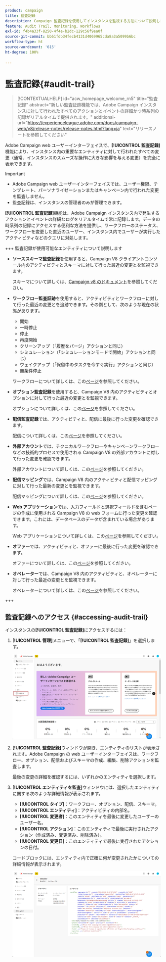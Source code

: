 ```yaml
---
product: campaign
title: 監査記録
description: Campaign 監査記録を使用してインスタンスを監視する方法について説明します
feature: Audit Trail, Monitoring, Workflows
exl-id: f4b4a33f-8250-4f4e-b2dc-129c56f9ea0f
source-git-commit: bb61fdb34fecb4131d4069965cda8a3a5099b6bc
workflow-type: ht
source-wordcount: '615'
ht-degree: 100%

---
```


# 監査記録{#audit-trail}

>[!CONTEXTUALHELP]
>id="acw_homepage_welcome_rn5"
>title="監査記録"
>abstract="新しい監査証跡機能では、Adobe Campaign インスタンスに対して行われたすべてのアクションとイベントの詳細かつ時系列の記録がリアルタイムで提供されます。"
>additional-url="https://experienceleague.adobe.com/docs/campaign-web/v8/release-notes/release-notes.html?lang=ja" text="リリースノートを参照してください"


Adobe Campaign web ユーザーインターフェイスで、**[!UICONTROL 監査記録]**&#x200B;機能により、インスタンス内の重要なエンティティに対して行われたすべての変更（通常、インスタンスのスムーズな操作に大きな影響を与える変更）を完全に表示できます。

>[!IMPORTANT]
>
>* Adobe Campaign web ユーザーインターフェイスでは、ユーザー権限、テンプレート、パーソナライゼーションまたはキャンペーン内で行われた変更を監査しません。
>* 監査記録は、インスタンスの管理者のみが管理できます。

**[!UICONTROL 監査記録]**&#x200B;機能は、Adobe Campaign インスタンス内で発生するアクションとイベントの詳細なログをリアルタイムで常に記録します。データの時系列の記録にアクセスする便利な方法を提供し、ワークフローのステータス、ワークフローを変更した直近のユーザー、インスタンス内でユーザーが実行したアクティビティなどのクエリに対処します。

+++ 監査記録が使用可能なエンティティについて説明します

* **ソーススキーマ監査記録**&#x200B;を使用すると、Campaign V8 クライアントコンソール内のアクティビティとスキーマに対して行った最近の変更とを監視できます。

  スキーマについて詳しくは、[Campaign v8 のドキュメント](https://experienceleague.adobe.com/ja/docs/campaign/campaign-v8/developer/shemas-forms/schemas)を参照してください。

* **ワークフロー監査証跡**&#x200B;を使用すると、アクティビティとワークフローに対して行った最近の変更とを追跡できます。その例として、次のような現在の状態があります。

   * 開始
   * 一時停止
   * 停止
   * 再度開始
   * クリーンアップ（「履歴をパージ」アクションと同じ）
   * シミュレーション（「シミュレーションモードで開始」アクションと同じ）
   * ウェイクアップ（「保留中のタスクを今すぐ実行」アクションと同じ）
   * 無条件停止

  ワークフローについて詳しくは、この[ページ](../workflows/gs-workflows.md)を参照してください。

* **オプション監査記録**&#x200B;を使用すると、Campaign V8 内のアクティビティとオプションに対して行った最近の変更とを監視できます。

  オプションについて詳しくは、この[ページ](https://experienceleague.adobe.com/ja/docs/campaign-classic/using/installing-campaign-classic/appendices/configuring-campaign-options)を参照してください。

* **配信監査記録**&#x200B;では、アクティビティと、配信に最後に行った変更を確認できます。

  配信について詳しくは、この[ページ](../msg/gs-deliveries.md)を参照してください。

* **外部アカウント**&#x200B;では、テクニカルワークフローやキャンペーンワークフローなどの技術的プロセスで使用される Campaign V8 の外部アカウントに対して行った変更を確認できます。

  外部アカウントについて詳しくは、この[ページ](https://experienceleague.adobe.com/ja/docs/campaign/campaign-v8/config/configuration/external-accounts)を参照してください。

* **配信マッピング**&#x200B;では、Campaign V8 内のアクティビティと配信マッピングに対して行った最新の変更とを監視できます。

  配信マッピングについて詳しくは、この[ページ](https://experienceleague.adobe.com/ja/docs/campaign/campaign-v8/audience/add-profiles/target-mappings)を参照してください。

* **Web アプリケーション**&#x200B;では、入力フィールドと選択フィールドを含むページの作成に使用される Campaign V8 の web フォームに行った変更を確認できます。これには、データベースのデータが含まれている場合があります。

  Web アプリケーションについて詳しくは、この[ページ](https://experienceleague.adobe.com/ja/docs/campaign/campaign-v8/content/webapps)を参照してください。

* **オファー**&#x200B;では、アクティビティと、オファーに最後に行った変更を確認できます。

  オファーについて詳しくは、この[ページ](../msg/offers.md)を参照してください。

* **オペレーター**&#x200B;では、Campaign V8 内のアクティビティと、オペレーターに対して行った最近の変更とを監視できます。

  オペレーターについて詳しくは、この[ページ](https://experienceleague.adobe.com/ja/docs/campaign/campaign-v8/offers/interaction-settings/interaction-operators)を参照してください。

+++

## 監査記録へのアクセス {#accessing-audit-trail}

インスタンスの&#x200B;**[!UICONTROL 監査記録]**&#x200B;にアクセスするには：

1. **[!UICONTROL 管理]**&#x200B;メニューで、「**[!UICONTROL 監査記録]**」を選択します。

   ![](assets/audit-trail-1.png)

1. **[!UICONTROL 監査記録]**&#x200B;ウィンドウが開き、エンティティのリストが表示されます。Adobe Campaign の web ユーザーインターフェイスは、ワークフロー、オプション、配信およびスキーマの作成、編集、削除アクションを監査します。

   最後の変更の詳細を確認するには、いずれかのエンティティを選択します。

1. **[!UICONTROL エンティティを監査]**&#x200B;ウィンドウには、選択したエンティティに関する次のような詳細情報が表示されます。

   * **[!UICONTROL タイプ]**：ワークフロー、オプション、配信、スキーマ。
   * **[!UICONTROL エンティティ]**：アクティビティの内部名。
   * **[!UICONTROL 変更者]**：このエンティティを最後に変更したユーザーのユーザー名。
   * **[!UICONTROL アクション]**：このエンティティで最後に実行されたアクション（作成済み、変更済み、削除済み）。
   * **[!UICONTROL 変更日]**：このエンティティで最後に実行されたアクションの日付。

   コードブロックには、エンティティ内で正確に何が変更されたかについての詳細情報が表示されます。

   ![](assets/audit-trail-2.png)
